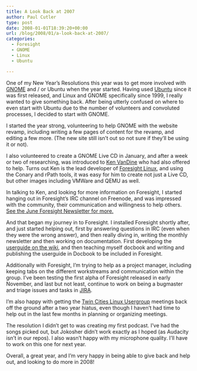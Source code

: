 ```yaml
---
title: A Look Back at 2007
author: Paul Cutler
type: post
date: 2008-01-01T18:39:20+00:00
url: /blog/2008/01/a-look-back-at-2007/
categories:
  - Foresight
  - GNOME
  - Linux
  - Ubuntu

---
```

One of my New Year&#8217;s Resolutions this year was to get more involved with [GNOME][1] and / or Ubuntu when the year started. Having used [Ubuntu][2] since it was first released, and Linux and GNOME specifically since 1999, I really wanted to give something back. After being utterly confused on where to even start with Ubuntu due to the number of volunteers and convoluted processes, I decided to start with GNOME.

I started the year strong, volunteering to help GNOME with the website revamp, including writing a few pages of content for the revamp, and editing a few more. (The new site still isn&#8217;t out so not sure if they&#8217;ll be using it or not).

I also volunteered to create a GNOME Live CD in January, and after a week or two of researching, was introduced to [Ken VanDine][3] who had also offered to help. Turns out Ken is the lead developer of [Foresight Linux][4], and using the Conary and rPath tools, it was easy for him to create not just a Live CD, but other images including VMWare and QEMU as well.

In talking to Ken, and looking for more information on Foresight, I started hanging out in Foresight&#8217;s IRC channel on Freenode, and was impressed with the community, their communication and willingness to help others. [See the June Foresight Newsletter for more.][5]

And that began my journey in to Foresight. I installed Foresight shortly after, and just started helping out, first by answering questions in IRC (even when they were the wrong answer), and then really diving in, writing the monthly newsletter and then working on documentation. First developing the [userguide on the wiki][6], and then teaching myself docbook and writing and publishing the userguide in Docbook to be included in Foresight.

Additionally with Foresight, I&#8217;m trying to help as a project manager, including keeping tabs on the different workstreams and communication within the group. I&#8217;ve been testing the first alpha of Foresight released in early November, and last but not least, continue to work on being a bugmaster and triage issues and tasks in [JIRA][7].

I&#8217;m also happy with getting the [Twin Cities Linux Usergroup][8] meetings back off the ground after a two year hiatus, even though I haven&#8217;t had time to help out in the last few months in planning or organizing meetings.

The resolution I didn&#8217;t get to was creating my first podcast. I&#8217;ve had the songs picked out, but Jokosher didn&#8217;t work exactly as I hoped (as Audacity isn&#8217;t in our repos). I also wasn&#8217;t happy with my microphone quality. I&#8217;ll have to work on this one for next year.

Overall, a great year, and I&#8217;m very happy in being able to give back and help out, and looking to do more in 2008!

 [1]: http://www.gnome.org
 [2]: http://www.ubuntu.com
 [3]: http://ken.vandine.org
 [4]: http://www.foresightlinux.org
 [5]: http://wiki.foresightlinux.org/display/newsletter/2007/07/01/
 [6]: http://wiki.foresightlinux.org/display/docs/Getting+Started+with+Foresight+Linux
 [7]: http://issues.foresightlinux.org
 [8]: http://www.tclug.org/